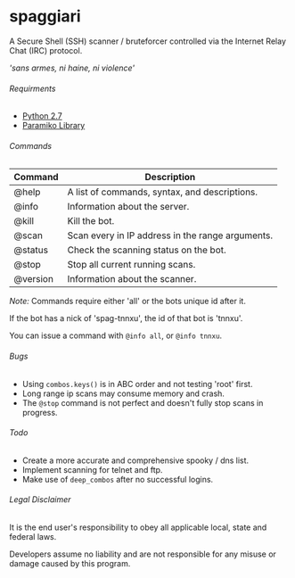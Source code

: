 # spaggiari
A Secure Shell (SSH) scanner / bruteforcer controlled via the Internet Relay Chat (IRC) protocol.

*'sans armes, ni haine, ni violence'*

###### Requirments
 - [Python 2.7](http://www.python.org/)
 - [Paramiko Library](http://www.paramiko.org/)
 
###### Commands
| Command | Description |
| --- | --- |
| @help | A list of commands, syntax, and descriptions. |
| @info | Information about the server. |
| @kill | Kill the bot. |
| @scan | Scan every in IP address in the range arguments. |
| @status | Check the scanning status on the bot. |
| @stop | Stop all current running scans. |
| @version | Information about the scanner. |

*Note:* Commands require either 'all' or the bots unique id after it.

If the bot has a nick of 'spag-tnnxu', the id of that bot is 'tnnxu'.

You can issue a command with `@info all`, or `@info tnnxu`.

###### Bugs
- Using `combos.keys()` is in ABC order and not testing 'root' first.
- Long range ip scans may consume memory and crash.
- The `@stop` command is not perfect and doesn't fully stop scans in progress.
 
###### Todo
- Create a more accurate and comprehensive spooky / dns list.
- Implement scanning for telnet and ftp.
- Make use of `deep_combos` after no successful logins.

###### Legal Disclaimer
It is the end user's responsibility to obey all applicable local, state and federal laws.

Developers assume no liability and are not responsible for any misuse or damage caused by this program.
